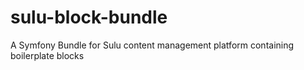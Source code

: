 # sulu-block-bundle
A Symfony Bundle for Sulu content management platform containing boilerplate blocks
